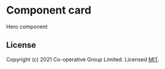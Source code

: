 # Component card
Hero component 


## License
Copyright (c) 2021 Co-operative Group Limited.
Licensed [MIT](https://github.com/coopdigital/coop-frontend/blob/master/LICENSE).

 